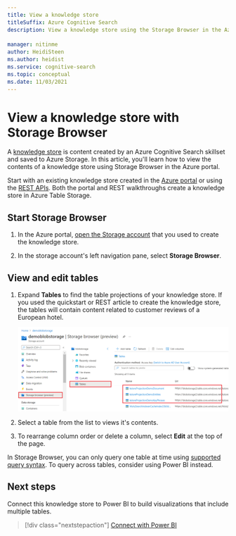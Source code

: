 ```yaml
---
title: View a knowledge store
titleSuffix: Azure Cognitive Search
description: View a knowledge store using the Storage Browser in the Azure portal.

manager: nitinme
author: HeidiSteen
ms.author: heidist
ms.service: cognitive-search
ms.topic: conceptual
ms.date: 11/03/2021
---
```


# View a knowledge store with Storage Browser

A [knowledge store](knowledge-store-concept-intro.md) is content created by an Azure Cognitive Search skillset and saved to Azure Storage. In this article, you'll learn how to view the contents of a knowledge store using Storage Browser in the Azure portal.

Start with an existing knowledge store created in the [Azure portal](knowledge-store-create-portal.md) or using the [REST APIs](knowledge-store-create-rest.md). Both the portal and REST walkthroughs create a knowledge store in Azure Table Storage.

## Start Storage Browser

1. In the Azure portal, [open the Storage account](https://ms.portal.azure.com/#blade/HubsExtension/BrowseResourceBlade/resourceType/Microsoft.Storage%2storageAccounts/) that you used to create the knowledge store.

1. In the storage account's left navigation pane, select **Storage Browser**.

## View and edit tables

1. Expand **Tables** to find the table projections of your knowledge store. If you used the quickstart or REST article to create the knowledge store, the tables will contain content related to customer reviews of a European hotel.

   ![View tables in Storage Browser](media/knowledge-store-concept-intro/kstore-in-storage-explorer.png "Screenshot of Storage Browser")

1. Select a table from the list to views it's contents.

1. To rearrange column order or delete a column, select **Edit** at the top of the page.

In Storage Browser, you can only query one table at time using [supported query syntax](/rest/api/storageservices/Querying-Tables-and-Entities). To query across tables, consider using Power BI instead.

## Next steps

Connect this knowledge store to Power BI to build visualizations that include multiple tables.

> [!div class="nextstepaction"]
> [Connect with Power BI](knowledge-store-connect-power-bi.md)
